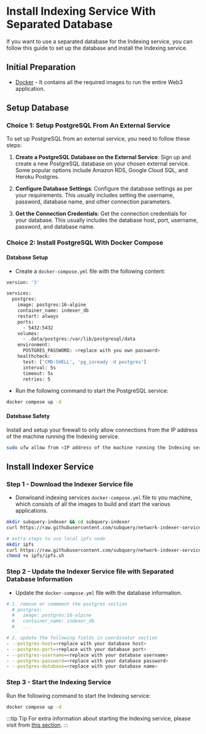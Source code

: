 # Install Indexing Service With Separated Database

If you want to use a separated database for the Indexing service, you can follow this guide to set up the database and install the Indexing service.

## Initial Preparation

- [Docker](https://docs.docker.com/get-docker/) - It contains all the required images to run the entire Web3 application.

## Setup Database

### Choice 1: Setup PostgreSQL From An External Service

To set up PostgreSQL from an external service, you need to follow these steps:

1. **Create a PostgreSQL Database on the External Service**: Sign up and create a new PostgreSQL database on your chosen external service. Some popular options include Amazon RDS, Google Cloud SQL, and Heroku Postgres.

2. **Configure Database Settings**: Configure the database settings as per your requirements. This usually includes setting the username, password, database name, and other connection parameters.

3. **Get the Connection Credentials**: Get the connection credentials for your database. This usually includes the database host, port, username, password, and database name.

### Choice 2: Install PostgreSQL With Docker Compose

#### Database Setup

- Create a `docker-compose.yml` file with the following content:

```bash
version: '3'

services:
  postgres:
    image: postgres:16-alpine
    container_name: indexer_db
    restart: always
    ports:
      - 5432:5432
    volumes:
      - .data/postgres:/var/lib/postgresql/data
    environment:
      POSTGRES_PASSWORD: <replace with you own password>
    healthcheck:
      test: ['CMD-SHELL', 'pg_isready -U postgres']
      interval: 5s
      timeout: 5s
      retries: 5
```

- Run the following command to start the PostgreSQL service:

```bash
docker compose up -d
```

#### Datebase Safety

Install and setup your firewall to only allow connections from the IP address of the machine running the Indexing service.

```bash
sudo ufw allow from <IP address of the machine running the Indexing service> to any port 5432
```

## Install Indexer Service

### Step 1 - Download the Indexer Service file

- Donwloand indexing services `docker-compose.yml` file to you machine, which consists of all the images to build and start the various applications.

```bash
mkdir subquery-indexer && cd subquery-indexer
curl https://raw.githubusercontent.com/subquery/network-indexer-services/main/deploy/docker-compose.yml -o docker-compose.yml

# extra steps to use local ipfs node
mkdir ipfs
curl https://raw.githubusercontent.com/subquery/network-indexer-services/main/deploy/ipfs/ipfs.sh -o ipfs/ipfs.sh
chmod +x ipfs/ipfs.sh
```

### Step 2 - Update the Indexer Service file with Separated Database Information

- Update the `docker-compose.yml` file with the database information.

```bash
# 1. remove or commment the postgres section
  # postgres:
  #   image: postgres:16-alpine
  #   container_name: indexer_db
  #   ...

# 2. update the following fields in coordinator section
- --postgres-host=<replace with your database host>
- --postgres-port=<replace with your database port>
- --postgres-username=<replace with your database username>
- --postgres-password=<replace with your database password>
- --postgres-database=<replace with your database name>
```

### Step 3 - Start the Indexing Service

Run the following command to start the Indexing service:

```bash
docker compose up -d
```

:::tip Tip
For extra information about starting the Indexing service, please visit from [this section](./install-indexer-locally.md#step-2-start-the-indexing-service).
:::
